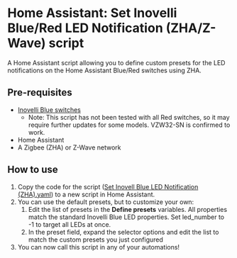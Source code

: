 # Home Assistant: Set Inovelli Blue/Red LED Notification (ZHA/Z-Wave) script
A Home Assistant script allowing you to define custom presets for the LED notifications on the Home Assistant Blue/Red switches using ZHA.

## Pre-requisites 
* [Inovelli Blue switches](https://inovelli.com/)
  * Note: This script has not been tested with all Red switches, so it may require further updates for some models. VZW32-SN is confirmed to work.
* Home Assistant
* A Zigbee (ZHA) or Z-Wave network

## How to use
1. Copy the code for the script ([Set Inovell Blue LED Notification (ZHA).yaml](set_inovelli_blue_red_led_notification_zha_zwave.yaml)) to a new script in Home Assistant.
2. You can use the default presets, but to customize your own:
   1. Edit the list of presets in the **Define presets** variables. All properties match the standard Inovelli Blue LED properties. Set led_number to -1 to target all LEDs at once.
   2. In the preset field, expand the selector options and edit the list to match the custom presets you just configured
3. You can now call this script in any of your automations!
